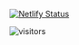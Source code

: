 [![Netlify Status](https://api.netlify.com/api/v1/badges/733c249d-fd11-4305-b90e-ebd4a782b8e1/deploy-status)](https://app.netlify.com/sites/how-to-confuse-stunnah/deploys)

![visitors](https://visitor-badge.glitch.me/badge?page_id=kspc1000.kspc1000)
